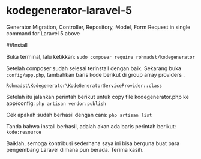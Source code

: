 # kodegenerator-laravel-5
Generator Migration, Controller, Repository, Model, Form Request in single command for Laravel 5 above

##Install

Buka terminal, lalu ketikkan:
```sudo composer require rohmadst/kodegenerator```

Setelah composer sudah selesai terinstall dengan baik.
Sekarang buka `config/app.php`, tambahkan baris kode berikut di group array providers .

```Rohmadst\Kodegenerator\KodeGeneratorServiceProvider::class```

Setelah itu jalankan perintah berikut untuk copy file kodegenerator.php ke app/config:
```php artisan vendor:publish```

Cek apakah sudah berhasil dengan cara:
```php artisan list```

Tanda bahwa install berhasil, adalah akan ada baris perintah berikut:
```kode:resource```

Baiklah, semoga kontribusi sederhana saya ini bisa berguna buat para pengembang Laravel dimana pun berada.
Terima kasih.